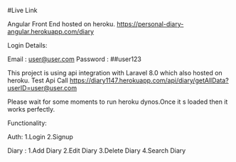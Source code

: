 #Live Link

Angular Front End hosted on heroku.
https://personal-diary-angular.herokuapp.com/diary

Login Details:

Email : user@user.com
Password : ##user123

This project is using api integration with Laravel 8.0 which also hosted on heroku.
Test Api Call
https://diary1147.herokuapp.com/api/diary/getAllData?userID=user@user.com

Please wait for some moments to run heroku dynos.Once it s loaded then it works perfectly.


Functionality:

Auth:
1.Login
2.Signup

Diary : 
1.Add Diary
2.Edit Diary
3.Delete Diary
4.Search Diary
